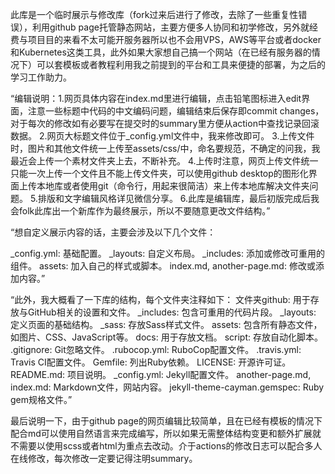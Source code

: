 此库是一个临时展示与修改库（fork过来后进行了修改，去除了一些重复性错误），利用github page托管静态网站，主要方便多人协同和初学修改，另外就经费与项目目的来看不太可能开服务器所以也不会用VPS，AWS等平台或者docker和Kubernetes这类工具，此外如果大家想自己搞一个网站（在已经有服务器的情况下）可以套模板或者教程利用我之前提到的平台和工具来便捷的部署，为之后的学习工作助力。

“编辑说明：1.网页具体内容在index.md里进行编辑，点击铅笔图标进入edit界面，注意一些标题中代码的中文编码问题，编辑结束后保存即commit changes，对于每次的修改如有必要写在提交时的summary里方便从action中查找记录回滚数据。
        2.网页大标题文件位于_config.yml文件中，我来修改即可。
        3.上传文件时，图片和其他文件统一上传至assets/css/中，命名要规范，不确定的问我，我最近会上传一个素材文件夹上去，不断补充。
        4.上传时注意，网页上传文件统一只能一次上传一个文件且不能上传文件夹，可以使用github desktop的图形化界面上传本地库或者使用git（命令行，用起来很简洁）来上传本地库解决文件夹问题。
        5.排版和文字编辑风格详见微信分享。
        6.此库是编辑库，最后初版完成后我会folk此库出一个新库作为最终展示，所以不要随意更改文件结构。”

“想自定义展示内容的话，主要会涉及以下几个文件：

_config.yml: 基础配置。
_layouts: 自定义布局。
_includes: 添加或修改可重用的组件。
assets: 加入自己的样式或脚本。
index.md, another-page.md: 修改或添加内容。”

“此外，我大概看了一下库的结构，每个文件夹注释如下：
文件夹github: 用于存放与GitHub相关的设置和文件。
_includes: 包含可重用的代码片段。
_layouts: 定义页面的基础结构。
_sass: 存放Sass样式文件。
assets: 包含所有静态文件，如图片、CSS、JavaScript等。
docs: 用于存放文档。
script: 存放自动化脚本。
.gitignore: Git忽略文件。
.rubocop.yml: RuboCop配置文件。
.travis.yml: Travis CI配置文件。
Gemfile: 列出Ruby依赖。
LICENSE: 开源许可证。
README.md: 项目说明。
_config.yml: Jekyll配置文件。
another-page.md, index.md: Markdown文件，网站内容。
jekyll-theme-cayman.gemspec: Ruby gem规格文件。”

最后说明一下，由于github page的网页编辑比较简单，且在已经有模板的情况下配合md可以使用自然语言来完成编写，所以如果无需整体结构变更和额外扩展就不需要以使用scss或者html为重点去改动。介于actions的修改日志可以配合多人在线修改，每次修改一定要记得注明summary。
